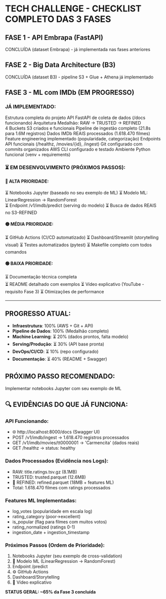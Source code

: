 #  TECH CHALLENGE - CHECKLIST COMPLETO DAS 3 FASES

##  FASE 1 - API Embrapa (FastAPI)
 CONCLUÍDA (dataset Embrapa) - já implementada nas fases anteriores

##  FASE 2 - Big Data Architecture (B3)  
 CONCLUÍDA (dataset B3) - pipeline S3 + Glue + Athena já implementado

##  FASE 3 - ML com IMDb (EM PROGRESSO)

###  JÁ IMPLEMENTADO:
 Estrutura completa do projeto
 API FastAPI de coleta de dados (/docs funcionando)
 Arquitetura Medalhão: RAW → TRUSTED → REFINED  
 4 Buckets S3 criados e funcionais
 Pipeline de ingestão completo (21.8s para 1.6M registros)
 Dados IMDb REAIS processados (1.618.470 filmes)
 Feature engineering implementado (popularidade, categorização)
 Endpoints API funcionais (/healthz, /movies/{id}, /ingest)
 Git configurado com commits organizados
 AWS CLI configurado e testado
 Ambiente Python funcional (venv + requirements)

### ⏳ EM DESENVOLVIMENTO (PRÓXIMOS PASSOS):

#### 🔴 ALTA PRIORIDADE:
⏳ Notebooks Jupyter (baseado no seu exemplo de ML)
⏳ Modelo ML: LinearRegression → RandomForest  
⏳ Endpoint /v1/imdb/predict (serving do modelo)
⏳ Busca de dados REAIS no S3-REFINED

#### 🟡 MÉDIA PRIORIDADE:  
⏳ GitHub Actions (CI/CD automatizado)
⏳ Dashboard/Streamlit (storytelling visual)
⏳ Testes automatizados (pytest)
⏳ Makefile completo com todos comandos

#### 🟢 BAIXA PRIORIDADE:
⏳ Documentação técnica completa  
⏳ README detalhado com exemplos
⏳ Vídeo explicativo (YouTube - requisito Fase 3)
⏳ Otimizações de performance

---
##  PROGRESSO ATUAL: 
- **Infraestrutura**:  100% (AWS + Git + API)
- **Pipeline de Dados**:  100% (Medalhão completo)  
- **Machine Learning**: ⏳ 20% (dados prontos, falta modelo)
- **Serving/Produção**: ⏳ 30% (API base pronta)
- **DevOps/CI/CD**: ⏳ 10% (repo configurado)
- **Documentação**: ⏳ 40% (README + Swagger)

##  PRÓXIMO PASSO RECOMENDADO:
Implementar notebooks Jupyter com seu exemplo de ML

## 🔍 EVIDÊNCIAS DO QUE JÁ FUNCIONA:

### API Funcionando:
- 🌐 http://localhost:8000/docs (Swagger UI)
-  POST /v1/imdb/ingest → 1.618.470 registros processados
-  GET /v1/imdb/movies/tt0000001 → 'Carmencita' (dados reais)
-  GET /healthz → status: healthy

### Dados Processados (Evidência nos Logs):
-  RAW: title.ratings.tsv.gz (8.1MB) 
-  TRUSTED: trusted.parquet (12.6MB)
- 🔧 REFINED: refined.parquet (18MB + features ML)
-  Total: 1.618.470 filmes com ratings processados

### Features ML Implementadas:
- log_votes (popularidade em escala log)
- rating_category (poor→excellent) 
- is_popular (flag para filmes com muitos votos)
- rating_normalized (ratings 0-1)
- ingestion_date + ingestion_timestamp

### Próximos Passos (Ordem de Prioridade):
1.  Notebooks Jupyter (seu exemplo de cross-validation)
2. 🤖 Modelo ML (LinearRegression → RandomForest)
3.  Endpoint /predict 
4. ⚙️ GitHub Actions
5.  Dashboard/Storytelling
6. 🎥 Vídeo explicativo

**STATUS GERAL: ~65% da Fase 3 concluída** 

